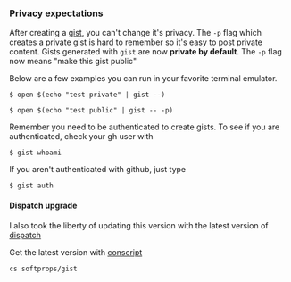 ### Privacy expectations

After creating a [gist][gist], you can't change it's privacy. The `-p` flag which creates a private gist is hard to remember so it's easy to post private content. Gists generated with `gist` are now __private by default__. The `-p` flag now means "make this gist public"

Below are a few examples you can run in your favorite terminal emulator.

    $ open $(echo "test private" | gist --)

    $ open $(echo "test public" | gist -- -p)

Remember you need to be authenticated to create gists. To see if you are authenticated, check your gh user with

    $ gist whoami
    
If you aren't authenticated with github, just type

    $ gist auth

#### Dispatch upgrade

I also took the liberty of updating this version with the latest version of [dispatch][dp]

Get the latest version with [conscript][cs]

    cs softprops/gist

[gist]: https://gist.github.com/
[cs]: https://github.com/n8han/conscript#readme
[dp]: http://ls.implicit.ly/dispatch/reboot#dispatch-lift-json
